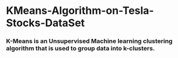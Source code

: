 # KMeans-Algorithm-on-Tesla-Stocks-DataSet

### K-Means is an Unsupervised Machine learning clustering algorithm that is used to group data into k-clusters.

